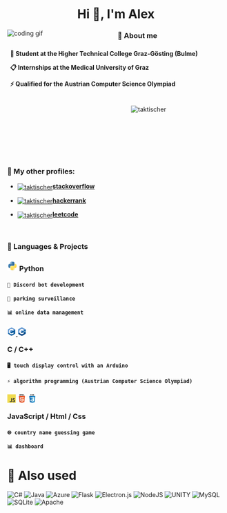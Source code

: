 <h1 align="center">Hi 👋, I'm Alex</h1>

<img alt="coding gif" align="left" width="50%" src="https://media1.giphy.com/media/qgQUggAC3Pfv687qPC/giphy.gif?cid=ecf05e47wn0v6oxl0clmcxd39abdnv9wef0i2njsh9clxltd&rid=giphy.gif&ct=g">


<h3>&nbsp;📒 About me<h3>
<h4>
  
  &nbsp; 🏫 Student at the Higher Technical College Graz-Gösting (Bulme)

  &nbsp; 📋 Internships at the Medical University of Graz

  &nbsp; ⚡ Qualified for the Austrian Computer Science Olympiad

</h4>
<br>
<img align="right" width="43%" src="https://github-readme-stats.vercel.app/api/top-langs?username=taktischer&show_icons=true&locale=en&layout=compact&theme=dark" alt="taktischer"/>
<br>
<br>
<br>
<br>
<br>
<br>
<br>
<h3> 👤 My other profiles:</h3>

- <a href="https://stackoverflow.com/users/18080203" target="blank"><img align="center" src="https://raw.githubusercontent.com/rahuldkjain/github-profile-readme-generator/master/src/images/icons/Social/stack-overflow.svg" alt="taktischer" height="24" width="32" /><b>stackoverflow</b></a> 

- <a href="https://www.hackerrank.com/taktischer" target="blank"><img align="center" src="https://raw.githubusercontent.com/rahuldkjain/github-profile-readme-generator/master/src/images/icons/Social/hackerrank.svg" alt="taktischer" height="24" width="32" /><b>hackerrank</b></a> 

- <a href="https://www.leetcode.com/taktischer" target="blank"><img align="center" src="https://raw.githubusercontent.com/rahuldkjain/github-profile-readme-generator/master/src/images/icons/Social/leet-code.svg" alt="taktischer" height="24" width="32" /><b>leetcode</b></a> 

<br>

<h3> 📌 Languages & Projects<h3>


  <h3>
    <a href="https://www.python.org" target="_blank" rel="noreferrer"> <img src="https://raw.githubusercontent.com/devicons/devicon/master/icons/python/python-original.svg" alt="python" width="24" height="24"/></a> Python
  </h3>
  <h4>
  
    💬 Discord bot development 
  
    🚗 parking surveillance
  
    📊 online data management
</h4>

<h3>
  <a href="https://www.cprogramming.com/" target="_blank" rel="noreferrer"> <img src="https://raw.githubusercontent.com/devicons/devicon/master/icons/c/c-original.svg" alt="c" width="20" height="20"/></a><a href="https://www.w3schools.com/cpp/" target="_blank" rel="noreferrer"> <img src="https://raw.githubusercontent.com/devicons/devicon/master/icons/cplusplus/cplusplus-original.svg" alt="cplusplus" width="20" height="20"/></a> 
  
C / C++
</h3>
  <h4>
  
    🖥️ touch display control with an Arduino
  
    ⚡ algorithm programming (Austrian Computer Science Olympiad)
  </h4>


<h3>
  <a href="https://developer.mozilla.org/en-US/docs/Web/JavaScript" target="_blank" rel="noreferrer"> <img src="https://raw.githubusercontent.com/devicons/devicon/master/icons/javascript/javascript-original.svg" alt="javascript" width="20" height="20"/></a> 
  <a href="https://www.w3.org/html/" target="_blank" rel="noreferrer"> <img src="https://raw.githubusercontent.com/devicons/devicon/master/icons/html5/html5-original-wordmark.svg" alt="html5" width="20" height="20"/></a> 
  <a href="https://www.w3schools.com/css/" target="_blank" rel="noreferrer"> <img src="https://raw.githubusercontent.com/devicons/devicon/master/icons/css3/css3-original-wordmark.svg" alt="css3" width="20" height="20"/></a>
  
  JavaScript / Html / Css
</h3>
<h4>
  
    🌐 country name guessing game 
  
    📊 dashboard
 </h4>



# 🧷 Also used
![C#](https://img.shields.io/badge/c%23-%23239120.svg?style=for-the-badge&logo=c-sharp&logoColor=white) ![Java](https://img.shields.io/badge/java-%23ED8B00.svg?style=for-the-badge&logo=java&logoColor=white) ![Azure](https://img.shields.io/badge/azure-%230072C6.svg?style=for-the-badge&logo=azure-devops&logoColor=white) ![Flask](https://img.shields.io/badge/flask-%23000.svg?style=for-the-badge&logo=flask&logoColor=white) ![Electron.js](https://img.shields.io/badge/Electron-191970?style=for-the-badge&logo=Electron&logoColor=white) ![NodeJS](https://img.shields.io/badge/node.js-6DA55F?style=for-the-badge&logo=node.js&logoColor=white) ![UNITY](https://img.shields.io/badge/Unity-%2320232a.svg?style=for-the-badge&logo=unity&logoColor=white) ![MySQL](https://img.shields.io/badge/mysql-%2300f.svg?style=for-the-badge&logo=mysql&logoColor=white) ![SQLite](https://img.shields.io/badge/sqlite-%2307405e.svg?style=for-the-badge&logo=sqlite&logoColor=white) ![Apache](https://img.shields.io/badge/apache-%23D42029.svg?style=for-the-badge&logo=apache&logoColor=white)

